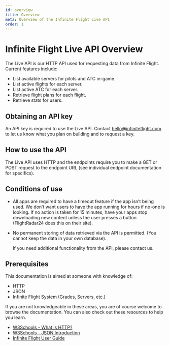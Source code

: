 ```yaml
---
id: overview
title: Overview
meta: Overview of the Infinite Flight Live API
order: 1
---
```


# Infinite Flight Live API Overview

The Live API is our HTTP API used for requesting data from Infinite Flight. Current features include:

- List available servers for pilots and ATC in-game.
- List active flights for each server.
- List active ATC for each server.
- Retrieve flight plans for each flight.
- Retrieve stats for users.



## Obtaining an API key

An API key is required to use the Live API. Contact [hello@infiniteflight.com](mailto:hello@infiniteflight.com) to let us know what you plan on building and to request a key.



## How to use the API

The Live API uses HTTP and the endpoints require you to make a GET or POST request to the endpoint URL (see individual endpoint documentation for specifics).



## Conditions of use

- All apps are required to have a timeout feature if the app isn’t being used. We don’t want users to have the app running for hours if no-one is looking. If no action is taken for 15 minutes, have your apps stop downloading new content unless the user presses a button (FlightRadar24 does this on their site).

- No permanent storing of data retrieved via the API is permitted. (You cannot keep the data in your own database).

  If you need additional functionality from the API, please contact us.

## Prerequisites

This documentation is aimed at someone with knowledge of:

- HTTP
- JSON
- Infinite Flight System (Grades, Servers, etc.)

If you are not knowledgeable in these areas, you are of course welcome to browse the documentation. You can also check out these resources to help you learn.

- [W3Schools - What is HTTP?](https://www.w3schools.com/whatis/whatis_http.asp)
- [W3Schools - JSON Introduction](https://www.w3schools.com/js/js_json_intro.asp)
- [Infinite Flight User Guide](/guide/getting-started/home-user-interface/user-profile#the-grade-table)
